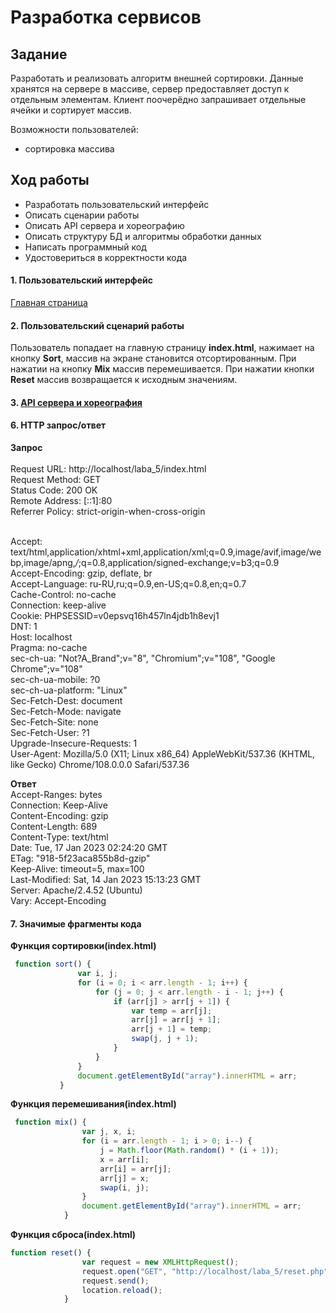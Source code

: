 Разработка сервисов
========================
Задание
------------------------
Разработать и реализовать алгоритм внешней сортировки. Данные хранятся на сервере в массиве, сервер предоставляет доступ к отдельным элементам. Клиент поочерёдно запрашивает отдельные ячейки и сортирует массив.

Возможности пользователей:
- сортировка массива

Ход работы
------------------------

- Разработать пользовательский интерфейс
- Описать сценарии работы
- Описать API сервера и хореографию
- Описать структуру БД и алгоритмы обработки данных
- Написать программный код
- Удостовериться в корректности кода

#### 1. Пользовательский интерфейс
[Главная страница](https://github.com/Galimimus/laba_5/blob/main/Screenshot%20from%202023-01-17%2005-12-26.png)

#### 2. Пользовательский сценарий работы
Пользователь попадает на главную страницу **index.html**, нажимает на кнопку **Sort**, массив на экране становится отсортированным. При нажатии на кнопку **Mix** массив перемешивается. При нажатии кнопки **Reset** массив возвращается к исходным значениям.

#### 3. [API сервера и хореография](https://sequencediagram.org/index.html#initialData=IYYwLg9gTgBIWCCG4QQHCCFYQQvCCCEQAUAB2FMASxELwDswZBCEBUAEQQJhA6stFVMBaAPhoboC4YAcwCmlYQBthAW2EUA2oQC6zUEQBuwMMOp1GtZq3QYAPO3Y89AidNlgFy5gBNhqwhq07e+lsiNcL-DAAzgDuwDgw1jLySpGS0XYAVg6u7toB3oaYpua6gRAA1sxYzqma6Xm0QA)  


#### 6. HTTP запрос/ответ
**Запрос**  
<br>Request URL: http://localhost/laba_5/index.html
<br>Request Method: GET
<br>Status Code: 200 OK
<br>Remote Address: [::1]:80
<br>Referrer Policy: strict-origin-when-cross-origin

<br>Accept: text/html,application/xhtml+xml,application/xml;q=0.9,image/avif,image/webp,image/apng,*/*;q=0.8,application/signed-exchange;v=b3;q=0.9
<br>Accept-Encoding: gzip, deflate, br
<br>Accept-Language: ru-RU,ru;q=0.9,en-US;q=0.8,en;q=0.7
<br>Cache-Control: no-cache
<br>Connection: keep-alive
<br>Cookie: PHPSESSID=v0epsvq16h457ln4jdb1h8evj1
<br>DNT: 1
<br>Host: localhost
<br>Pragma: no-cache
<br>sec-ch-ua: "Not?A_Brand";v="8", "Chromium";v="108", "Google Chrome";v="108"
<br>sec-ch-ua-mobile: ?0
<br>sec-ch-ua-platform: "Linux"
<br>Sec-Fetch-Dest: document
<br>Sec-Fetch-Mode: navigate
<br>Sec-Fetch-Site: none
<br>Sec-Fetch-User: ?1
<br>Upgrade-Insecure-Requests: 1
<br>User-Agent: Mozilla/5.0 (X11; Linux x86_64) AppleWebKit/537.36 (KHTML, like Gecko) Chrome/108.0.0.0 Safari/537.36

**Ответ**
<br>Accept-Ranges: bytes
<br>Connection: Keep-Alive
<br>Content-Encoding: gzip
<br>Content-Length: 689
<br>Content-Type: text/html
<br>Date: Tue, 17 Jan 2023 02:24:20 GMT
<br>ETag: "918-5f23aca855b8d-gzip"
<br>Keep-Alive: timeout=5, max=100
<br>Last-Modified: Sat, 14 Jan 2023 15:13:23 GMT
<br>Server: Apache/2.4.52 (Ubuntu)
<br>Vary: Accept-Encoding

#### 7. Значимые фрагменты кода
**Функция сортировки(index.html)**
```js
 function sort() {
               var i, j;
               for (i = 0; i < arr.length - 1; i++) {
                   for (j = 0; j < arr.length - i - 1; j++) {
                       if (arr[j] > arr[j + 1]) {
                           var temp = arr[j];
                           arr[j] = arr[j + 1];
                           arr[j + 1] = temp;
                           swap(j, j + 1);
                       }
                   }
               }
               document.getElementById("array").innerHTML = arr;
           }
```
**Функция перемешивания(index.html)**
```js
 function mix() {
                var j, x, i;
                for (i = arr.length - 1; i > 0; i--) {
                    j = Math.floor(Math.random() * (i + 1));
                    x = arr[i];
                    arr[i] = arr[j];
                    arr[j] = x;
                    swap(i, j);
                }
                document.getElementById("array").innerHTML = arr;
            }
```

**Функция сброса(index.html)**
```js
function reset() {
                var request = new XMLHttpRequest();
                request.open("GET", "http://localhost/laba_5/reset.php", false);
                request.send();
                location.reload();
            }
```
